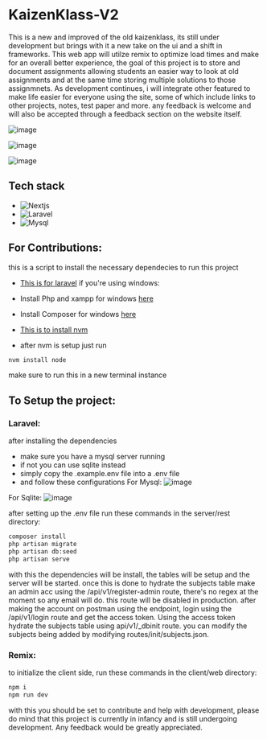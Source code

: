 # KaizenKlass-V2
This is a new and improved of the old kaizenklass, its still under development but brings with it a new take on the ui and a shift in frameworks. This web app will utilze remix to optimize load times and make for an overall better experience, the goal of this project is to store and document assignments allowing students an easier way to look at old assignments and at the same time storing multiple solutions to those assignmnets.
As development continues, i will integrate other featured to make life easier for everyone using the site, some of which include links to other projects, notes, test paper and more. any feedback is welcome and will also be accepted through a feedback section on the website itself.

![image](https://github.com/ik04/KaizenKlass-V2/assets/63468587/73fd6124-4fe0-475d-becb-bd9afee06ac7)

![image](https://github.com/ik04/KaizenKlass-V2/assets/63468587/fa447f15-5fc7-4c3a-b9fd-2a67744f2b94)

![image](https://github.com/ik04/KaizenKlass-V2/assets/63468587/995ccf71-8209-4653-9098-22f858938c89)



## Tech stack 
- ![Nextjs](https://img.shields.io/badge/next.js-000000?style=for-the-badge&logo=nextdotjs&logoColor=white)
- ![Laravel](https://img.shields.io/badge/Laravel-FF2D20?style=for-the-badge&logo=laravel&logoColor=white)
- ![Mysql](https://img.shields.io/badge/MySQL-00000F?style=for-the-badge&logo=mysql&logoColor=white)


## For Contributions:
this is a script to install the necessary dependecies to run this project 
- [This is for laravel](https://gist.github.com/ik04/79fb2921145d8fee7302b4f7fddd7c2a)
if you're using windows:
- Install Php and xampp for windows [here](https://www.apachefriends.org/)
- Install Composer for windows [here](https://getcomposer.org/)

- [This is to install nvm](https://gist.github.com/ik04/b94423df79ed7f777b2c359c2f669b1b)
- after nvm is setup just run
  
```bash
nvm install node
```
make sure to run this in a new terminal instance

## To Setup the project:
### Laravel:
after installing the dependencies
- make sure you have a mysql server running
- if not you can use sqlite instead
- simply copy the .example.env file into a .env file
- and follow these configurations
For Mysql:
![image](https://github.com/ik04/KaizenKlass-V2/assets/63468587/0c19d07a-6913-4394-85a3-6921a99584e2)

For Sqlite:
![image](https://github.com/ik04/KaizenKlass-V2/assets/63468587/b930d3bb-b004-49c1-b29a-14854e53f045)

after setting up the .env file run these commands in the server/rest directory:
```bash
composer install
php artisan migrate
php artisan db:seed
php artisan serve
```
with this the dependencies will be install, the tables will be setup and the server will be started.
once this is done to hydrate the subjects table make an admin acc using the /api/v1/register-admin route, there's no regex at the moment so any email will do. this route will be disabled in production.
after making the account on postman using the endpoint, login using the /api/v1/login route and get the access token. Using the access token hydrate the subjects table using api/v1/_dbinit route.
you can modify the subjects being added by modifying routes/init/subjects.json.

### Remix:
to initialize the client side, run these commands in the client/web directory:
```bash
npm i
npm run dev
```
with this you should be set to contribute and help with development, please do mind that this project is currently in infancy and is still undergoing development. Any feedback would be greatly appreciated.
